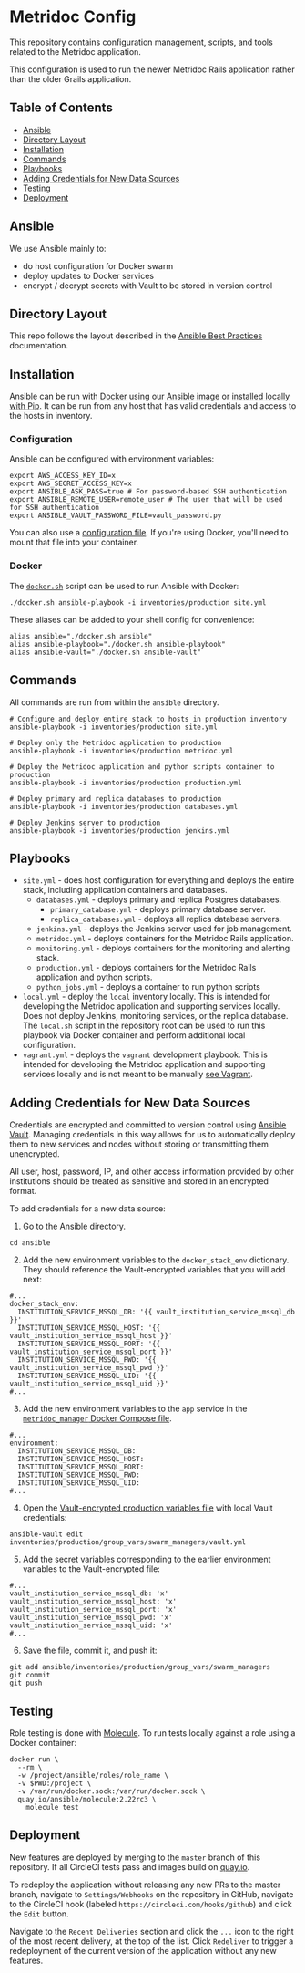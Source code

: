 # Metridoc Config

This repository contains configuration management, scripts, and tools related to the Metridoc application.

This configuration is used to run the newer Metridoc Rails application rather than the older Grails application.

## Table of Contents

- [Ansible](#ansible)
- [Directory Layout](#directory-layout)
- [Installation](#installation)
- [Commands](#commands)
- [Playbooks](#playbooks)
- [Adding Credentials for New Data Sources](#adding-credentials-for-new-data-sources)
- [Testing](#testing)
- [Deployment](#deployment)

## Ansible

We use Ansible mainly to:

- do host configuration for Docker swarm
- deploy updates to Docker services
- encrypt / decrypt secrets with Vault to be stored in version control

## Directory Layout

This repo follows the layout described in the [Ansible Best Practices](https://docs.ansible.com/ansible/latest/user_guide/playbooks_best_practices.html#alternative-directory-layout) documentation.

## Installation

Ansible can be run with [Docker](https://docs.docker.com/install/) using our [Ansible image](https://quay.io/repository/upennlibraries/ansible) or [installed locally with Pip](https://docs.ansible.com/ansible/latest/installation_guide/intro_installation.html#latest-releases-via-pip). It can be run from any host that has valid credentials and access to the hosts in inventory.

### Configuration

Ansible can be configured with environment variables:

```#bash
export AWS_ACCESS_KEY_ID=x
export AWS_SECRET_ACCESS_KEY=x
export ANSIBLE_ASK_PASS=true # For password-based SSH authentication
export ANSIBLE_REMOTE_USER=remote_user # The user that will be used for SSH authentication
export ANSIBLE_VAULT_PASSWORD_FILE=vault_password.py
```

You can also use a [configuration file](https://docs.ansible.com/ansible/latest/reference_appendices/config.html#ansible-configuration-settings-locations). If you're using Docker, you'll need to mount that file into your container.

### Docker

The [`docker.sh`](docker.sh) script can be used to run Ansible with Docker:

```#bash
./docker.sh ansible-playbook -i inventories/production site.yml
```

These aliases can be added to your shell config for convenience:

```#bash
alias ansible="./docker.sh ansible"
alias ansible-playbook="./docker.sh ansible-playbook"
alias ansible-vault="./docker.sh ansible-vault"
```

## Commands

All commands are run from within the `ansible` directory.

```#bash
# Configure and deploy entire stack to hosts in production inventory
ansible-playbook -i inventories/production site.yml

# Deploy only the Metridoc application to production
ansible-playbook -i inventories/production metridoc.yml

# Deploy the Metridoc application and python scripts container to production
ansible-playbook -i inventories/production production.yml

# Deploy primary and replica databases to production
ansible-playbook -i inventories/production databases.yml

# Deploy Jenkins server to production
ansible-playbook -i inventories/production jenkins.yml
```

## Playbooks

- `site.yml` - does host configuration for everything and deploys the entire stack, including application containers and databases.
  - `databases.yml` - deploys primary and replica Postgres databases.
    - `primary_database.yml` - deploys primary database server.
    - `replica_databases.yml` - deploys all replica database servers.
  - `jenkins.yml` - deploys the Jenkins server used for job management.
  - `metridoc.yml` - deploys containers for the Metridoc Rails application.
  - `monitoring.yml` - deploys containers for the monitoring and alerting stack.
  - `production.yml` - deploys containers for the Metridoc Rails application and python scripts.
  - `python_jobs.yml` - deploys a container to run python scripts
- `local.yml` - deploy the `local` inventory locally. This is intended for developing the Metridoc application and supporting services locally. Does not deploy Jenkins, monitoring services, or the replica database. The `local.sh` script in the repository root can be used to run this playbook via Docker container and perform additional local configuration.
- `vagrant.yml` - deploys the `vagrant` development playbook. This is intended for developing the Metridoc application and supporting services locally and is not meant to be manually [see Vagrant](../README.md#vagrant).

## Adding Credentials for New Data Sources

Credentials are encrypted and committed to version control using [Ansible Vault](https://docs.ansible.com/ansible/latest/user_guide/vault.html). Managing credentials in this way allows for us to automatically deploy them to new services and nodes without storing or transmitting them unencrypted.

All user, host, password, IP, and other access information provided by other institutions should be treated as sensitive and stored in an encrypted format.

To add credentials for a new data source:

1. Go to the Ansible directory.

```#bash
cd ansible
```

2. Add the new environment variables to the `docker_stack_env` dictionary. They should reference the Vault-encrypted variables that you will add next:

```#yaml
#...
docker_stack_env:
  INSTITUTION_SERVICE_MSSQL_DB: '{{ vault_institution_service_mssql_db }}'
  INSTITUTION_SERVICE_MSSQL_HOST: '{{ vault_institution_service_mssql_host }}'
  INSTITUTION_SERVICE_MSSQL_PORT: '{{ vault_institution_service_mssql_port }}'
  INSTITUTION_SERVICE_MSSQL_PWD: '{{ vault_institution_service_mssql_pwd }}'
  INSTITUTION_SERVICE_MSSQL_UID: '{{ vault_institution_service_mssql_uid }}'
#...
```

3.  Add the new environment variables to the `app` service in the [`metridoc_manager` Docker Compose file](roles/metridoc_manager/files/docker-compose.yml).

```#yaml
#...
environment:
  INSTITUTION_SERVICE_MSSQL_DB:
  INSTITUTION_SERVICE_MSSQL_HOST:
  INSTITUTION_SERVICE_MSSQL_PORT:
  INSTITUTION_SERVICE_MSSQL_PWD:
  INSTITUTION_SERVICE_MSSQL_UID:
#...
```

4. Open the [Vault-encrypted production variables file](inventories/production/group_vars/swarm_managers/vault.yml) with local Vault credentials:

```#bash
ansible-vault edit inventories/production/group_vars/swarm_managers/vault.yml
```

5. Add the secret variables corresponding to the earlier environment variables to the Vault-encrypted file:

```#yaml
#...
vault_institution_service_mssql_db: 'x'
vault_institution_service_mssql_host: 'x'
vault_institution_service_mssql_port: 'x'
vault_institution_service_mssql_pwd: 'x'
vault_institution_service_mssql_uid: 'x'
#...
```

6. Save the file, commit it, and push it:

```#bash
git add ansible/inventories/production/group_vars/swarm_managers
git commit
git push
```

## Testing

Role testing is done with [Molecule](https://molecule.readthedocs.io/en/stable/). To run tests locally against a role using a Docker container:

```#bash
docker run \
  --rm \
  -w /project/ansible/roles/role_name \
  -v $PWD:/project \
  -v /var/run/docker.sock:/var/run/docker.sock \
  quay.io/ansible/molecule:2.22rc3 \
    molecule test
```

## Deployment

New features are deployed by merging to the `master` branch of this repository. If all CircleCI tests pass and images build on [quay.io](https://quay.io/repository/upennlibraries/metridoc-rails).

To redeploy the application without releasing any new PRs to the master branch, navigate to `Settings/Webhooks` on the repository in GitHub, navigate to the CircleCI hook (labeled `https://circleci.com/hooks/github`) and click the `Edit` button.

Navigate to the `Recent Deliveries` section and click the `...` icon to the right of the most recent delivery, at the top of the list. Click `Redeliver` to trigger a redeployment of the current version of the application without any new features.
